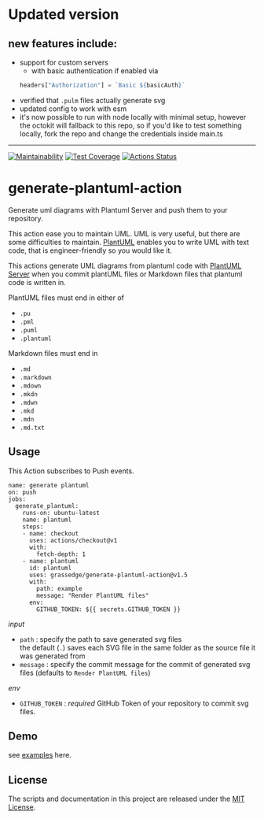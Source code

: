 # Updated version
## new features include:
- support for custom servers
  - with basic authentication if enabled via
  ```javascript
  headers["Authorization"] = `Basic ${basicAuth}`
  ```
- verified that `.pulm` files actually generate svg
- updated config to work with esm
- it's now possible to run with node locally with minimal setup, however the octokit will fallback to this repo, so if you'd like to test something locally, fork the repo and change the credentials inside main.ts
---
[![Maintainability](https://api.codeclimate.com/v1/badges/a21c7671c0a7ae182c28/maintainability)](https://codeclimate.com/github/grassedge/generate-plantuml-action/maintainability)
[![Test Coverage](https://api.codeclimate.com/v1/badges/a21c7671c0a7ae182c28/test_coverage)](https://codeclimate.com/github/grassedge/generate-plantuml-action/test_coverage)
[![Actions Status](https://github.com/grassedge/generate-plantuml-action/workflows/tests/badge.svg)](https://github.com/grassedge/generate-plantuml-action/actions)

# generate-plantuml-action

Generate uml diagrams with Plantuml Server and push them to your repository.

This action ease you to maintain UML.
UML is very useful, but there are some difficulties to maintain.
[PlantUML](https://plantuml.com/) enables you to write UML with text code, that is engineer-friendly so you would like it.

This actions generate UML diagrams from plantuml code
with [PlantUML Server](https://plantuml.com/en/server) when you commit plantUML files
or Markdown files that plantuml code is written in.

PlantUML files must end in either of
- `.pu`
- `.pml`
- `.puml`
- `.plantuml`

Markdown files must end in
- `.md`
- `.markdown`
- `.mdown`
- `.mkdn`
- `.mdwn`
- `.mkd`
- `.mdn`
- `.md.txt`

## Usage

This Action subscribes to Push events.

```workflow
name: generate plantuml
on: push
jobs:
  generate_plantuml:
    runs-on: ubuntu-latest
    name: plantuml
    steps:
    - name: checkout
      uses: actions/checkout@v1
      with:
        fetch-depth: 1
    - name: plantuml
      id: plantuml
      uses: grassedge/generate-plantuml-action@v1.5
      with:
        path: example
        message: "Render PlantUML files"
      env:
        GITHUB_TOKEN: ${{ secrets.GITHUB_TOKEN }}
```

*input*

- `path` : specify the path to save generated svg files  
  the default (`.`) saves each SVG file in the same folder as the source
  file it was generated from
- `message` : specify the commit message for the commit of generated
  svg files (defaults to `Render PlantUML files`)

*env*

- `GITHUB_TOKEN` : *required* GitHub Token of your repository to commit svg files.

## Demo

see [examples](./example/sample.md) here.

## License

The scripts and documentation in this project are released under the [MIT License](LICENSE).
